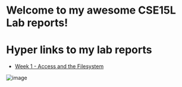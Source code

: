 # **Welcome to my awesome CSE15L Lab reports!**


# Hyper links to my lab reports

  - [Week 1 - Access and the Filesystem](https://adamt603.github.io/cse15l-lab-reports/Week1–RemoteAccessandTheFilesystem)

![image](https://cdn.britannica.com/58/94458-050-0C18D00E/Yosemite-National-Park-California.jpg)

